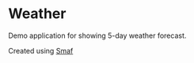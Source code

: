 # Weather 

Demo application for showing 5-day weather forecast.

Created using [Smaf](https://www.smaf.tv)
